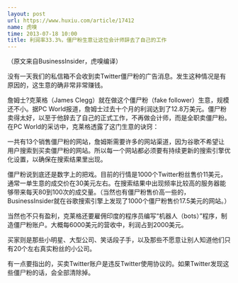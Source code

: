 ```yaml
---
layout: post
url: https://www.huxiu.com/article/17412
name: 虎嗅
time: 2013-07-18 10:00
title: 利润率33.3%，僵尸粉生意让这位会计师辞去了自己的工作
---
```

（原文来自BusinessInsider，虎嗅编译）

没有一天我们的私信箱不会收到卖Twitter僵尸粉的广告消息。发生这种情况是有原因的，这生意的确非常非常赚钱。

詹姆士?克莱格（James Clegg）就在做这个僵尸粉（fake follower）生意，规模还不小。据PC World报道，詹姆士过去十个月的利润达到了12.8万美元。僵尸粉卖得太好，以至于他辞去了自己的正式工作，不再做会计师，而是全职卖僵尸粉。在PC World的采访中，克莱格透露了这门生意的诀窍：

一共有13个销售僵尸粉的网站，詹姆斯需要许多的网站渠道，因为谷歌不希望让用户搜索到买卖僵尸粉的网站。所以每一个网站都必须要有持续更新的搜索引擎优化设置，以确保在搜索结果里出现。

僵尸粉说到底还是数字上的把戏。目前的行情是1000个Twitter粉丝售价11美元，通常一单生意的成交价在30美元左右。在搜索结果中出现频率比较高的服务器能够带来每天80到100次的成交量。（当然也有僵尸粉售价高一些的，BusinessInsider就在谷歌搜索引擎上发现了1000个僵尸粉售价17.5美元的网站。）

当然也不只有盈利，克莱格还要雇佣印度的程序员编写“机器人（bots）”程序，制造僵尸粉账户。大概每6000美元的营收中，利润占到2000美元。

买家则是那些小明星、大型公司、笑话段子手，以及那些不愿意让别人知道他们只有20个左右真实粉丝的小公司。

有一点要指出的，买卖Twitter账户是违反Twitter使用协议的。如果Twitter发现这些僵尸粉的话，会全部清除掉。

